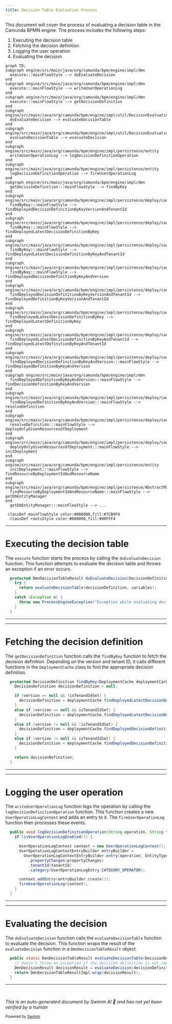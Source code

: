 ```yaml
---
title: Decision Table Evaluation Process
---
```

This document will cover the process of evaluating a decision table in the Camunda BPMN engine. The process includes the following steps:

1. Executing the decision table
2. Fetching the decision definition
3. Logging the user operation
4. Evaluating the decision

```mermaid
graph TD;
subgraph engine/src/main/java/org/camunda/bpm/engine/impl/dmn
  execute:::mainFlowStyle --> doEvaluateDecision
end
subgraph engine/src/main/java/org/camunda/bpm/engine/impl/dmn
  execute:::mainFlowStyle --> writeUserOperationLog
end
subgraph engine/src/main/java/org/camunda/bpm/engine/impl/dmn
  execute:::mainFlowStyle --> getDecisionDefinition
end
subgraph engine/src/main/java/org/camunda/bpm/engine/impl/util/DecisionEvaluationUtil.java
  doEvaluateDecision --> evaluateDecisionTable
end
subgraph engine/src/main/java/org/camunda/bpm/engine/impl/util/DecisionEvaluationUtil.java
  evaluateDecisionTable --> evaluateDecision
end
subgraph engine/src/main/java/org/camunda/bpm/engine/impl/persistence/entity
  writeUserOperationLog --> logDecisionDefinitionOperation
end
subgraph engine/src/main/java/org/camunda/bpm/engine/impl/persistence/entity
  logDecisionDefinitionOperation --> fireUserOperationLog
end
subgraph engine/src/main/java/org/camunda/bpm/engine/impl/dmn
  getDecisionDefinition:::mainFlowStyle --> findByKey
end
subgraph engine/src/main/java/org/camunda/bpm/engine/impl/persistence/deploy/cache
  findByKey:::mainFlowStyle --> findDeployedDecisionDefinitionByKeyVersionAndTenantId
end
subgraph engine/src/main/java/org/camunda/bpm/engine/impl/persistence/deploy/cache
  findByKey:::mainFlowStyle --> findDeployedLatestDecisionDefinitionByKey
end
subgraph engine/src/main/java/org/camunda/bpm/engine/impl/persistence/deploy/cache
  findByKey:::mainFlowStyle --> findDeployedLatestDecisionDefinitionByKeyAndTenantId
end
subgraph engine/src/main/java/org/camunda/bpm/engine/impl/persistence/deploy/cache
  findByKey:::mainFlowStyle --> findDeployedDecisionDefinitionByKeyAndVersion
end
subgraph engine/src/main/java/org/camunda/bpm/engine/impl/persistence/deploy/cache
  findDeployedDecisionDefinitionByKeyVersionAndTenantId --> findDeployedDefinitionByKeyVersionAndTenantId
end
subgraph engine/src/main/java/org/camunda/bpm/engine/impl/persistence/deploy/cache
  findDeployedLatestDecisionDefinitionByKey --> findDeployedLatestDefinitionByKey
end
subgraph engine/src/main/java/org/camunda/bpm/engine/impl/persistence/deploy/cache
  findDeployedLatestDecisionDefinitionByKeyAndTenantId --> findDeployedLatestDefinitionByKeyAndTenantId
end
subgraph engine/src/main/java/org/camunda/bpm/engine/impl/persistence/deploy/cache
  findDeployedDecisionDefinitionByKeyAndVersion:::mainFlowStyle --> findDeployedDefinitionByKeyAndVersion
end
subgraph engine/src/main/java/org/camunda/bpm/engine/impl/dmn
  findDeployedDefinitionByKeyAndVersion:::mainFlowStyle --> findDecisionDefinitionByKeyAndVersion
end
subgraph engine/src/main/java/org/camunda/bpm/engine/impl/persistence/deploy/cache
  findDeployedDefinitionByKeyAndVersion:::mainFlowStyle --> resolveDefinition
end
subgraph engine/src/main/java/org/camunda/bpm/engine/impl/persistence/deploy/cache
  resolveDefinition:::mainFlowStyle --> deployOnlyGivenResourcesOfDeployment
end
subgraph engine/src/main/java/org/camunda/bpm/engine/impl/persistence/deploy/cache
  deployOnlyGivenResourcesOfDeployment:::mainFlowStyle --> initDeployment
end
subgraph engine/src/main/java/org/camunda/bpm/engine/impl/persistence/entity
  initDeployment:::mainFlowStyle --> findResourceByDeploymentIdAndResourceName
end
subgraph engine/src/main/java/org/camunda/bpm/engine/impl/persistence/AbstractManager.java
  findResourceByDeploymentIdAndResourceName:::mainFlowStyle --> getDbEntityManager
end
  getDbEntityManager:::mainFlowStyle --> ...

 classDef mainFlowStyle color:#000000,fill:#7CB9F4
  classDef rootsStyle color:#000000,fill:#00FFF4
```

<SwmSnippet path="/engine/src/main/java/org/camunda/bpm/engine/impl/dmn/cmd/EvaluateDecisionTableCmd.java" line="87">

---

# Executing the decision table

The `execute` function starts the process by calling the `doEvaluateDecision` function. This function attempts to evaluate the decision table and throws an exception if an error occurs.

```java
  protected DmnDecisionTableResult doEvaluateDecision(DecisionDefinition decisionDefinition, VariableMap variables) {
    try {
      return evaluateDecisionTable(decisionDefinition, variables);
    }
    catch (Exception e) {
      throw new ProcessEngineException("Exception while evaluating decision with key '"+decisionDefinitionKey+"'", e);
    }
  }
```

---

</SwmSnippet>

<SwmSnippet path="/engine/src/main/java/org/camunda/bpm/engine/impl/dmn/cmd/EvaluateDecisionTableCmd.java" line="110">

---

# Fetching the decision definition

The `getDecisionDefinition` function calls the `findByKey` function to fetch the decision definition. Depending on the version and tenant ID, it calls different functions in the `DeploymentCache` class to find the appropriate decision definition.

```java
  protected DecisionDefinition findByKey(DeploymentCache deploymentCache) {
    DecisionDefinition decisionDefinition = null;

    if (version == null && !isTenandIdSet) {
      decisionDefinition = deploymentCache.findDeployedLatestDecisionDefinitionByKey(decisionDefinitionKey);
    }
    else if (version == null && isTenandIdSet) {
      decisionDefinition = deploymentCache.findDeployedLatestDecisionDefinitionByKeyAndTenantId(decisionDefinitionKey, decisionDefinitionTenantId);
    }
    else if (version != null && !isTenandIdSet) {
      decisionDefinition = deploymentCache.findDeployedDecisionDefinitionByKeyAndVersion(decisionDefinitionKey, version);
    }
    else if (version != null && isTenandIdSet) {
      decisionDefinition = deploymentCache.findDeployedDecisionDefinitionByKeyVersionAndTenantId(decisionDefinitionKey, version, decisionDefinitionTenantId);
    }

    return decisionDefinition;
  }
```

---

</SwmSnippet>

<SwmSnippet path="/engine/src/main/java/org/camunda/bpm/engine/impl/persistence/entity/UserOperationLogManager.java" line="365">

---

# Logging the user operation

The `writeUserOperationLog` function logs the operation by calling the `logDecisionDefinitionOperation` function. This function creates a new `UserOperationLogContext` and adds an entry to it. The `fireUserOperationLog` function then processes these events.

```java
  public void logDecisionDefinitionOperation(String operation, String tenantId, List<PropertyChange> propertyChanges) {
    if (isUserOperationLogEnabled()) {

      UserOperationLogContext context = new UserOperationLogContext();
      UserOperationLogContextEntryBuilder entryBuilder =
        UserOperationLogContextEntryBuilder.entry(operation, EntityTypes.DECISION_DEFINITION)
          .propertyChanges(propertyChanges)
          .tenantId(tenantId)
          .category(UserOperationLogEntry.CATEGORY_OPERATOR);

      context.addEntry(entryBuilder.create());
      fireUserOperationLog(context);
    }
  }
```

---

</SwmSnippet>

<SwmSnippet path="/engine/src/main/java/org/camunda/bpm/engine/impl/util/DecisionEvaluationUtil.java" line="97">

---

# Evaluating the decision

The `doEvaluateDecision` function calls the `evaluateDecisionTable` function to evaluate the decision. This function wraps the result of the `evaluateDecision` function in a `DmnDecisionTableResult` object.

```java
  public static DmnDecisionTableResult evaluateDecisionTable(DecisionDefinition decisionDefinition, VariableMap variables) throws Exception {
    // doesn't throw an exception if the decision definition is not implemented as decision table
    DmnDecisionResult decisionResult = evaluateDecision(decisionDefinition, variables);
    return DmnDecisionTableResultImpl.wrap(decisionResult);
  }
```

---

</SwmSnippet>

&nbsp;

*This is an auto-generated document by Swimm AI 🌊 and has not yet been verified by a human*

<SwmMeta version="3.0.0" repo-id="Z2l0aHViJTNBJTNBQ2l0aS1jYW11bmRhJTNBJTNBZ2lsYWRuYXZvdA==" repo-name="Citi-camunda" doc-type="flows"><sup>Powered by [Swimm](/)</sup></SwmMeta>
